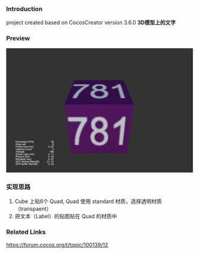 ### Introduction

project created based on CocosCreator version 3.6.0 **3D模型上的文字** 

### Preview
![image](../../../image/202205/2022051701.png)

### 实现思路
1. Cube 上贴6个 Quad, Quad 使用 standard 材质，选择透明材质（transpaent）
2. 把文本（Label）的贴图贴在 Quad 的材质中

### Related Links
https://forum.cocos.org/t/topic/100139/12